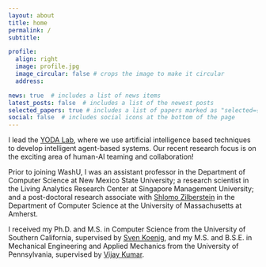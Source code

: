 ```yaml
---
layout: about
title: home
permalink: /
subtitle: 

profile:
  align: right
  image: profile.jpg
  image_circular: false # crops the image to make it circular
  address: 

news: true  # includes a list of news items
latest_posts: false  # includes a list of the newest posts
selected_papers: true # includes a list of papers marked as "selected={true}"
social: false  # includes social icons at the bottom of the page
---
```

I lead the [YODA Lab](http://yeoh-lab.wustl.edu/), where we use artificial intelligence based techniques to develop intelligent agent-based systems. Our recent research focus is on the exciting area of human-AI teaming and collaboration!

Prior to joining WashU, I was an assistant professor in the Department of Computer Science at New Mexico State University; a research scientist in the Living Analytics Research Center at Singapore Management University; and a post-doctoral research associate with [Shlomo Zilberstein](https://groups.cs.umass.edu/shlomo/) in the Department of Computer Science at the University of Massachusetts at Amherst.

I received my Ph.D. and M.S. in Computer Science from the University of Southern California, supervised by [Sven Koenig](http://idm-lab.org/), and my M.S. and B.S.E. in Mechanical Engineering and Applied Mechanics from the University of Pennsylvania, supervised by [Vijay Kumar](https://www.kumarrobotics.org/).

<!--
I am an associate professor in computer science and engineering at Washington University in St. Louis, where I lead the [YODA Lab](http://yeoh-lab.wustl.edu/). I also direct the [Division of Computational and Data Sciences](https://datasciences.wustl.edu/), a new inter-disciplinary PhD program spanning the Computer Science and Engineering department, the Brown School of Social Work and Public Health, and the Political Science and Psychology and Brain Sciences departments in the College of Arts and Sciences.

Prior to this, I was an assistant professor in the Department of Computer Science at New Mexico State University; a research scientist in the Living Analytics Research Center at Singapore Management University; and a post-doctoral research associate with [Shlomo Zilberstein](http://rbr.cs.umass.edu/~shlomo/) in the Department of Computer Science at the University of Massachusetts at Amherst.

I received my Ph.D. and M.S. in Computer Science from the University of Southern California, supervised by [Sven Koenig](http://idm-lab.org/), and my M.S. and B.S.E. in Mechanical Engineering and Applied Mechanics from the University of Pennsylvania, supervised by [Vijay Kumar](http://alliance.seas.upenn.edu/~kumar/wiki/).
-->

<!--
Write your biography here. Tell the world about yourself. Link to your favorite [subreddit](http://reddit.com). You can put a picture in, too. The code is already in, just name your picture `prof_pic.jpg` and put it in the `img/` folder.

Put your address / P.O. box / other info right below your picture. You can also disable any of these elements by editing `profile` property of the YAML header of your `_pages/about.md`. Edit `_bibliography/papers.bib` and Jekyll will render your [publications page](/al-folio/publications/) automatically.

Link to your social media connections, too. This theme is set up to use [Font Awesome icons](http://fortawesome.github.io/Font-Awesome/) and [Academicons](https://jpswalsh.github.io/academicons/), like the ones below. Add your Facebook, Twitter, LinkedIn, Google Scholar, or just disable all of them.
-->